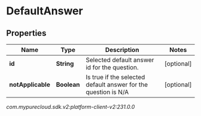 # DefaultAnswer


## Properties

| Name | Type | Description | Notes |
| ------------ | ------------- | ------------- | ------------- |
| **id** | **String** | Selected default answer id for the question. |  [optional] |
| **notApplicable** | **Boolean** | Is true if the selected default answer for the question is N/A |  [optional] |




_com.mypurecloud.sdk.v2:platform-client-v2:231.0.0_
